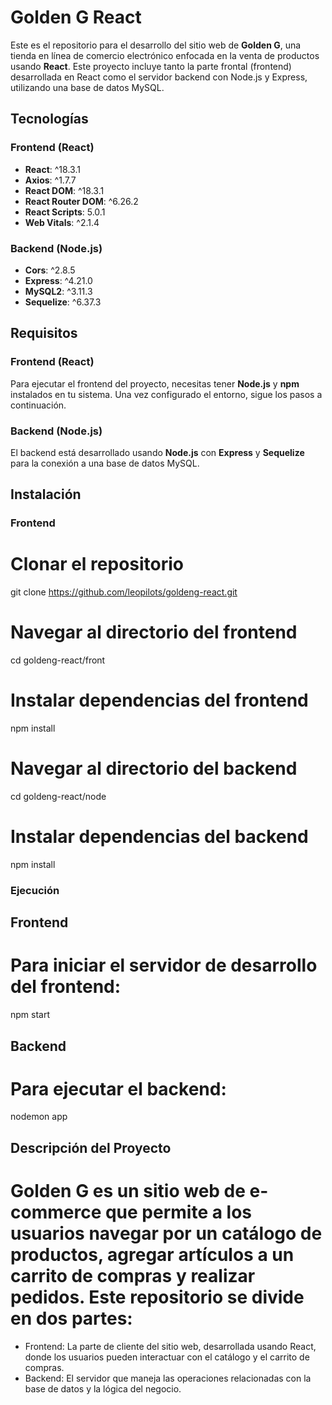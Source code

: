 # Golden G React

Este es el repositorio para el desarrollo del sitio web de **Golden G**, una tienda en línea de comercio electrónico enfocada en la venta de productos usando **React**. Este proyecto incluye tanto la parte frontal (frontend) desarrollada en React como el servidor backend con Node.js y Express, utilizando una base de datos MySQL.

## Tecnologías

### Frontend (React)
- **React**: ^18.3.1
- **Axios**: ^1.7.7
- **React DOM**: ^18.3.1
- **React Router DOM**: ^6.26.2
- **React Scripts**: 5.0.1
- **Web Vitals**: ^2.1.4

### Backend (Node.js)
- **Cors**: ^2.8.5
- **Express**: ^4.21.0
- **MySQL2**: ^3.11.3
- **Sequelize**: ^6.37.3

## Requisitos

### Frontend (React)
Para ejecutar el frontend del proyecto, necesitas tener **Node.js** y **npm** instalados en tu sistema. Una vez configurado el entorno, sigue los pasos a continuación.

### Backend (Node.js)
El backend está desarrollado usando **Node.js** con **Express** y **Sequelize** para la conexión a una base de datos MySQL.

## Instalación

### Frontend

# Clonar el repositorio
git clone https://github.com/leopilots/goldeng-react.git

# Navegar al directorio del frontend
cd goldeng-react/front

# Instalar dependencias del frontend
npm install

# Navegar al directorio del backend
cd goldeng-react/node

# Instalar dependencias del backend
npm install

### Ejecución
## Frontend
# Para iniciar el servidor de desarrollo del frontend:
npm start

## Backend
# Para ejecutar el backend:
nodemon app

## Descripción del Proyecto
# Golden G es un sitio web de e-commerce que permite a los usuarios navegar por un catálogo de productos, agregar artículos a un carrito de compras y realizar pedidos. Este repositorio se divide en dos partes:

- Frontend: La parte de cliente del sitio web, desarrollada usando React, donde los usuarios pueden interactuar con el catálogo y el carrito de compras.
- Backend: El servidor que maneja las operaciones relacionadas con la base de datos y la lógica del negocio.

